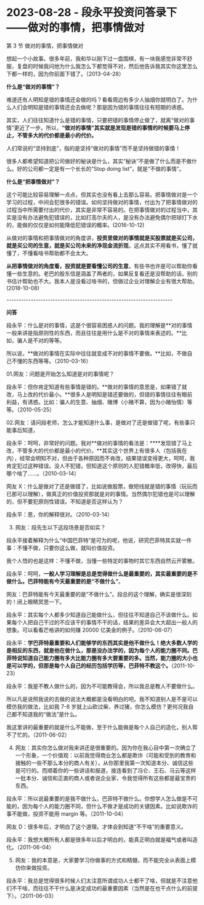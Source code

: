 # 2023-08-28 - 段永平投资问答录下——做对的事情，把事情做对

第 3 节 做对的事情，把事情做对

想起一个小故事。很多年前，我和华以刚下过一盘围棋，有一块我感觉非常不舒服，复盘的时候我问他为什么我怎么下都觉得不对，然后他告诉我其实你这里怎么下都一样的，因为你前面下错了。（2013-04-28）

**什么是“做对的事情”？**

难道还有人明知是错的事情还会做的吗？看看周边有多少人抽烟你就明白了。为什么人们会明知是错的事情还会去做呢？那是因为错的事情往往有短期的诱惑。

其实，人们往往知道什么是错的事情，只要把错的事情停止做了，就离“做对的事情”更近了一步。所以，**“做对的事情”其实就是发现是错的事情的时候要马上停止，不管多大的代价都是最小的代价。**

人们常说的“坚持到底”，指的是坚持“做对的事情”而不是坚持做错的事情！

很多人都希望知道把公司做好的秘诀是什么，其实“秘诀”不是做了什么而是不做什么。好的公司都一定是有一个长长的“Stop doing list”，就是“不做的事情”。

**什么是“把事情做对”？**

这个可能比较容易理解一点点，但其实也没有看上去那么容易。把事情做对是一个学习的过程，中间会犯很多的错误。如何坚持做对的事情，付出为了把事情做对的过程当中所需要付出的代价，其实是非常不容易的。在把事情做对的过程当中，其实是没有办法避免犯错误的，比如打高尔夫的人，是没有办法避免偶尔把球打下水的，能做的仅仅是如何能降低犯错误的概率。(2016-10-12)

从做对的事情和把事情做对的角度讲，**投资里做对的事情就是买股票就是买公司，就是买公司的生意，就是买公司未来的净现金流折现**，这点其实不用看书，懂了就懂了，不懂看啥书帮助都不会太大。

**从把事情做对的角度看，投资就是要看懂公司的生意**，有些书也许是可以帮助你看懂一些生意的。老巴的股东信是涵盖了两者的，如果反复看还是没帮助的话，别的书估计帮助也不大。我本人是没看过啥书的，但做过企业对理解企业有很大帮助。(2018-10-08)

-------------------------------------------------------------------- 

**问答**

段永平：什么是对的事情，这是个很容易困惑人的问题。我的理解是**对的事情一般来讲是指原则性的东西，而且往往是用什么是不对的事情来表述的。**比如，骗人是不对的等等。

所以说，**做对的事情在实际中往往就变成不对的事情不要做。**比如，不做自己不懂的东西等等。（2010-03-16）

01.网友：问题是开始怎么知道是对的事情呢？

段永平：但你肯定知道有些事情是错的。**做对的事情的意思是，如果错了就改，马上改的代价最小。**很多人是明知是错还要做的，但错的事情往往有眼前利益，有诱惑。比如：骗人的生意、抽烟、赌博（小赌不算，因为小赌怡情）等等。（2010-05-25）

02.网友：请问段老师，怎么才能知道什么事，是做对了还是做错了呢，有些事只能事后知道，

段永平：呵呵，非常好的问题。我对**做对的事情的看法是：****发现错了马上改，不管多大的代价都是最小的代价。**其实这个世界上有很多人（包括我在内），经常会明知不对，但由于各种原因而不肯改，结果错误变得更大，呵呵，我肯定犯过这种错误。没人不犯错，但知道这个原则的人犯错概率低，改得快，最后哪个啥了......。（2010-03-14）

网友 X：什么是做对了还是做错了，比如说做股票，做短线就是错的事情（玩玩而已那可以理解），做真正的价值投资那就是对的事情。当然偶尔犯错也是可以理解的，但不要犯原则性错误。不知道是否这样认为？

段永平：恩，你的解释很对。（2010-03-14）

03. 网友：段先生以下这段场景是否如实？

段永平接着解释为什么“中国巴菲特”是可为的呢，他说，研究巴菲特其实就一件事：不懂不做，只要你这么做，就叫价值投资。

我个人悟的也是这样：不懂不做，当懂一些特定的事物时其它东西自然云开雾散。

段永平：呵呵，**一般人学习理解是总是觉得做什么是最重要的，其实最重要的是不做什么。巴菲特能有今天最重要的是“不做什么”**。

网友：巴菲特能有今天最重要的是“不做什么”。段总的这个理解，确实是很深刻的！闭上眼睛冥思一下。

段永平：其实每个人都多少知道自己能做什么，但往往不知道自己不该做什么。如果每个人把自己干过的不应该干的事情不干的话，结果的差异会大大超出一般人的想象。可以看看芒格讲的如何赚 20000 亿美金的例子。（2010-06-07）

段永平：**学巴菲特最重要和人们能够学的东西其实是他不做什么！绝大多数人学的是相反的东西，就是他在做什么，那是没办法学的，因为每个人的能力圈不同。巴菲特说知道自己能力圈有多大比能力圈有多大要重要的多。当然，能力圈的大小也是可以学的，但那是每个人自己的经历包括学历等，巴菲特不教这个。**（2011-10-23）

段永平：我是不教人做什么的，因为不可能教得会，所以我总是教人不要做什么。

所以凡是说照我说的去做的说法大概都是没看明白的吧。我不知道别人是不是可以模仿我的做法，比如我 7-8 岁就上山砍过柴、养过猪，你怎么模仿？更何况我自己都不知道我的“做法”是什么。

我这里讲的最重要的就是什么不能做，至于什么能做是每个人自己的造化，别人帮不了忙的。（2011-06-02）

04. 网友：其实你怎么做对我来讲还是很重要的。因为你在我心目中第一次确立了一个形象，一个价值观：以前我觉得商业怎么都是欺诈（可能和受到的教育和接触的一些不那么本分的商人有关），从你那里我第一次知道本分、诚信这些是可行的。而顺着你的一些讲话和报道，接连看到了冯仑、王石、马云等这样一批本分、诚信和正直的商人或者说企业家，令我觉得所有这些都是最宝贵的东西。

段永平：所以说最重要的是我不做什么，巴菲特不做什么。你想学人怎么做是不可能的，因为每个人的能力圈不同，但什么不做才是成功的关键因素。比如说欺诈的事不能做，投资不能用 margin 等。（2011-10-04）

网友 D：很多年后，才明白了这个道理。才体会到知道“不干啥”的重要意义。

段永平：我想大概所有人都是很多年以后才明白的，能真正明白就是福气或者叫造化。（2011-06-04）

05. 网友：我的本意是，大家要学习你做事的方式和精髓，而不能完全从表面上模仿你来做投资。

段永平：我总是觉得很多时候人们太注意所谓成功人士都干了啥，但就是不注意他们不干啥，而往往不干什么是决定成功的最重要因素（当然是在也干点什么的前提下）。（2011-06-03）